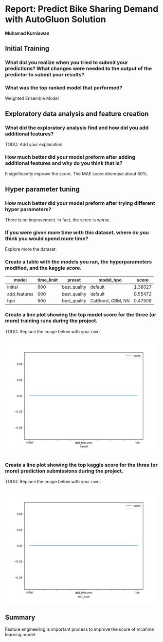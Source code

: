 # Report: Predict Bike Sharing Demand with AutoGluon Solution
#### Muhamad Kurniawan

## Initial Training
### What did you realize when you tried to submit your predictions? What changes were needed to the output of the predictor to submit your results?
### 

### What was the top ranked model that performed?
Weighted Ensemble Model

## Exploratory data analysis and feature creation
### What did the exploratory analysis find and how did you add additional features?
TODO: Add your explanation

### How much better did your model preform after adding additional features and why do you think that is?
It significantly improve the score. The MAE score decrease about 50%.

## Hyper parameter tuning
### How much better did your model preform after trying different hyper parameters?
There is no improvement. In fact, the score is worse.

### If you were given more time with this dataset, where do you think you would spend more time?
Explore more the dataset. 

### Create a table with the models you ran, the hyperparameters modified, and the kaggle score.
|model|time_limit|preset|model_hpo|score|
|--|--|--|--|--|
|initial|600|best_quality|default|1.38027|
|add_features|600|best_quality|default|0.55472|
|hpo|600|best_quality|CatBoost, GBM, NN|0.47508|

### Create a line plot showing the top model score for the three (or more) training runs during the project.

TODO: Replace the image below with your own.

![model_train_score.png](img/model_train_score.png)

### Create a line plot showing the top kaggle score for the three (or more) prediction submissions during the project.

TODO: Replace the image below with your own.

![model_test_score.png](img/model_test_score.png)

## Summary
Feature engineering is important process to improve the score of mcahine learning model.

